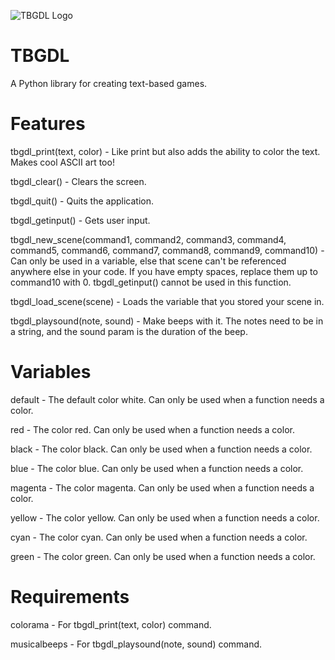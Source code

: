 ![TBGDL Logo](/docs/img/logo.png)
# TBGDL
A Python library for creating text-based games.

# Features
tbgdl_print(text, color) - Like print but also adds the ability to color the text. Makes cool ASCII art too!

tbgdl_clear() - Clears the screen.

tbgdl_quit() - Quits the application.

tbgdl_getinput() - Gets user input.

tbgdl_new_scene(command1, command2, command3, command4, command5, command6, command7, command8, command9, command10) - Can only be used in a variable, else that scene can't be referenced anywhere else in your code. If you have empty spaces, replace them up to command10 with 0. tbgdl_getinput() cannot be used in this function.

tbgdl_load_scene(scene) - Loads the variable that you stored your scene in.

tbgdl_playsound(note, sound) - Make beeps with it. The notes need to be in a string, and the sound param is the duration of the beep. 

# Variables
default - The default color white. Can only be used when a function needs a color.

red - The color red. Can only be used when a function needs a color.

black - The color black. Can only be used when a function needs a color.

blue - The color blue. Can only be used when a function needs a color.

magenta - The color magenta. Can only be used when a function needs a color.

yellow - The color yellow. Can only be used when a function needs a color.

cyan - The color cyan. Can only be used when a function needs a color.

green - The color green. Can only be used when a function needs a color.

# Requirements

colorama - For tbgdl_print(text, color) command.

musicalbeeps - For tbgdl_playsound(note, sound) command.
